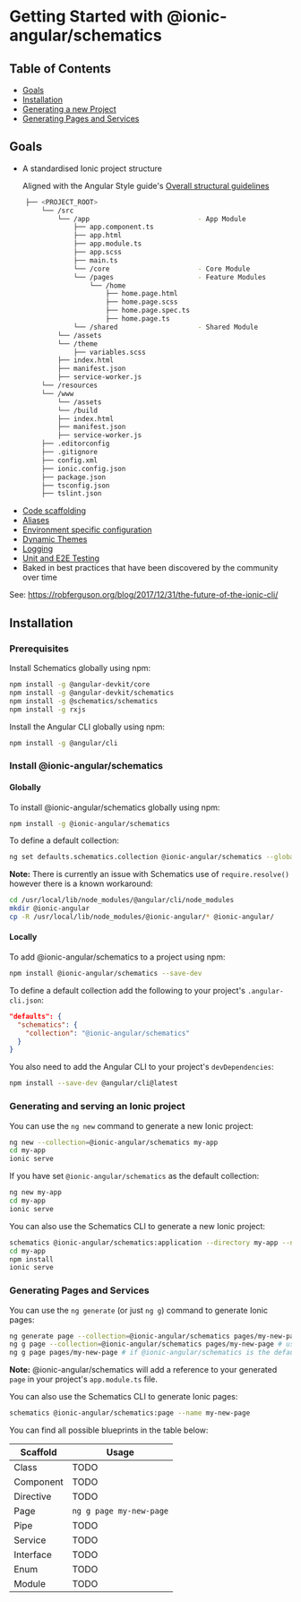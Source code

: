 # Getting Started with @ionic-angular/schematics

## Table of Contents

* [Goals](#goals)
* [Installation](#installation)
* [Generating a new Project](#generating-and-serving-an-ionic-project)
* [Generating Pages and Services](#generating-pages-and-services)

## Goals
- A standardised Ionic project structure

  Aligned with the Angular Style guide's [Overall structural guidelines](https://angular.io/guide/styleguide#overall-structural-guidelines)

```bash
    ├── <PROJECT_ROOT>
        └── /src
            └── /app                           - App Module 
                ├── app.component.ts
                ├── app.html
                ├── app.module.ts
                ├── app.scss
                ├── main.ts
                └── /core                      - Core Module
                └── /pages                     - Feature Modules
                    └── /home
                        ├── home.page.html
                        ├── home.page.scss   
                        ├── home.page.spec.ts
                        ├── home.page.ts                                                                     
                └── /shared                    - Shared Module
            └── /assets
            └── /theme
                ├── variables.scss     
            ├── index.html
            ├── manifest.json
            ├── service-worker.js
        └── /resources
        └── /www
            └── /assets
            └── /build   
            ├── index.html
            ├── manifest.json
            ├── service-worker.js
        ├── .editorconfig
        ├── .gitignore
        ├── config.xml
        ├── ionic.config.json      
        ├── package.json
        ├── tsconfig.json
        ├── tslint.json             
```

- [Code scaffolding](#generating-pages-and-services)
- [Aliases](https://robferguson.org/blog/2017/11/22/working-with-typescript-webpack-and-ionic-3/)
- [Environment specific configuration](https://github.com/Robinyo/big-top#aliases-and-environment-specific-variables)
- [Dynamic Themes](https://robferguson.org/blog/2017/11/12/theming-your-ionic-3-app/)
- [Logging](https://robferguson.org/blog/2017/09/09/a-simple-logging-service-for-angular-4/)
- [Unit and E2E Testing](https://robferguson.org/blog/2017/11/28/testing-your-ionic-3-app/)
- Baked in best practices that have been discovered by the community over time

See: https://robferguson.org/blog/2017/12/31/the-future-of-the-ionic-cli/

## Installation

### Prerequisites

Install Schematics globally using npm:

```bash
npm install -g @angular-devkit/core
npm install -g @angular-devkit/schematics
npm install -g @schematics/schematics
npm install -g rxjs
```

Install the Angular CLI globally using npm:
```bash
npm install -g @angular/cli
```

### Install @ionic-angular/schematics

#### Globally

To install @ionic-angular/schematics globally using npm:

```bash
npm install -g @ionic-angular/schematics
```

To define a default collection:

```bash
ng set defaults.schematics.collection @ionic-angular/schematics --global
```

**Note:** There is currently an issue with Schematics use of `require.resolve()` however there is a known workaround:

```bash
cd /usr/local/lib/node_modules/@angular/cli/node_modules
mkdir @ionic-angular
cp -R /usr/local/lib/node_modules/@ionic-angular/* @ionic-angular/
```

#### Locally

To add @ionic-angular/schematics to a project using npm:

```bash
npm install @ionic-angular/schematics --save-dev
```

To define a default collection add the following to your project's `.angular-cli.json`:

```json
"defaults": {
  "schematics": {
    "collection": "@ionic-angular/schematics"
  }
}
```

You also need to add the Angular CLI to your project's `devDependencies`:

```bash
npm install --save-dev @angular/cli@latest
```

### Generating and serving an Ionic project
 
You can use the `ng new` command to generate a new Ionic project:

```bash
ng new --collection=@ionic-angular/schematics my-app
cd my-app
ionic serve
``` 
 
If you have set `@ionic-angular/schematics` as the default collection:

```bash
ng new my-app
cd my-app 
ionic serve
``` 
 
You can also use the Schematics CLI to generate a new Ionic project:
 
```bash
schematics @ionic-angular/schematics:application --directory my-app --name MyApp
cd my-app
npm install
ionic serve
```

### Generating Pages and Services

You can use the `ng generate` (or just `ng g`) command to generate Ionic pages:

```bash
ng generate page --collection=@ionic-angular/schematics pages/my-new-page
ng g page --collection=@ionic-angular/schematics pages/my-new-page # using the alias
ng g page pages/my-new-page # if @ionic-angular/schematics is the default collection
```

**Note:** @ionic-angular/schematics will add a reference to your generated `page` in your project's `app.module.ts` file.

You can also use the Schematics CLI to generate Ionic pages:

```bash
schematics @ionic-angular/schematics:page --name my-new-page
```

You can find all possible blueprints in the table below:

Scaffold  | Usage
---       | ---
Class | TODO
Component | TODO
Directive | TODO
Page | `ng g page my-new-page`
Pipe | TODO
Service | TODO
Interface | TODO
Enum | TODO
Module | TODO
